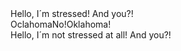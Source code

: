 <html>
<head>
<title>Kamila Mária S</title>
</head>
<body> 
Hello, I´m stressed! And you?!
<div>Oclahoma<span>No!Oklahoma!</span></div>
Hello, I´m not stressed at all! And you?!
</body>
</html>
